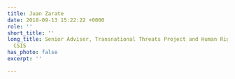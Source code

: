 ```yaml
---
title: Juan Zarate
date: 2018-09-13 15:22:22 +0000
role: ''
short_title: ''
long_title: Senior Adviser, Transnational Threats Project and Human Rights Initiative,
  CSIS
has_photo: false
excerpt: ''

---
```

